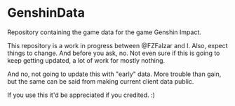 # GenshinData
Repository containing the game data for the game Genshin Impact.

This repository is a work in progress between @FZFalzar and I. Also, expect things to change. And before you ask, no. Not even sure if this is going to keep getting updated, a lot of work for mostly nothing.

And no, not going to update this with "early" data. More trouble than gain, but the same can be said from making current client data public.

If you use this it'd be appreciated if you credited. :)
